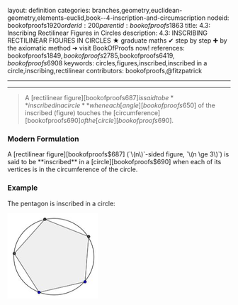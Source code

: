 layout: definition
categories: branches,geometry,euclidean-geometry,elements-euclid,book--4-inscription-and-circumscription
nodeid: bookofproofs$1920
orderid: 200
parentid: bookofproofs$1863
title: 4.3: Inscribing Rectilinear Figures in Circles
description: 4.3: INSCRIBING RECTILINEAR FIGURES IN CIRCLES &#9733; graduate maths &#10004; step by step &#10010; by the axiomatic method &#10140; visit BookOfProofs now!
references: bookofproofs$1849,bookofproofs$2785,bookofproofs$6419,bookofproofs$6908
keywords: circles,figures,inscribed,inscribed in a circle,inscribing,rectilinear
contributors: bookofproofs,@fitzpatrick

---


---



> A [rectilinear figure][bookofproofs$687] is said to be **inscribed in a circle** when each [angle][bookofproofs$650] of the inscribed (figure) touches the [circumference][bookofproofs$690] of the [circle][bookofproofs$690].


### Modern Formulation

A [rectilinear figure][bookofproofs$687] (`\(n\)`-sided figure, `\(n \ge 3\)`) is said to be **inscribed** in a [circle][bookofproofs$690] when each of its vertices is in the circumference of the circle. 

### Example 

The pentagon is inscribed in a circle:


![circumscribedfigure](https://github.com/bookofproofs/bookofproofs.github.io/blob/main/_sources/_assets/images/examples/circumscribedfigure.jpg?raw=true)

